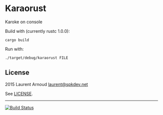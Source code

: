 # Karaorust

Karoke on console

Build with (currently rustc 1.0.0):

~~~ console
cargo build
~~~

Run with:

~~~ console
./target/debug/karaorust FILE
~~~

## License

2015 Laurent Arnoud <laurent@spkdev.net>

See [LICENSE](LICENSE).

---
[![Build Status](https://travis-ci.org/spk/karaorust.svg?branch=master)](https://travis-ci.org/spk/karaorust)
